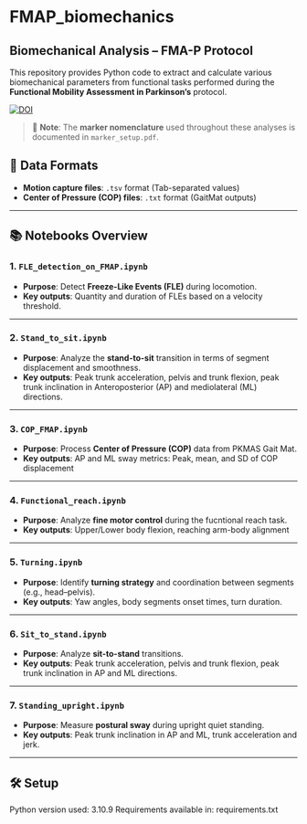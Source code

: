 # FMAP_biomechanics

## Biomechanical Analysis – FMA-P Protocol

This repository provides Python code to extract and calculate various biomechanical parameters from functional tasks performed during the **Functional Mobility Assessment in Parkinson’s** protocol.

[![DOI](https://zenodo.org/badge/962633445.svg)](https://doi.org/10.5281/zenodo.15175530)

> 📝 **Note**: The **marker nomenclature** used throughout these analyses is documented in `marker_setup.pdf`.

## 📁 Data Formats
- **Motion capture files**: `.tsv` format (Tab-separated values)
- **Center of Pressure (COP) files**: `.txt` format (GaitMat outputs)

---

## 📚 Notebooks Overview

### 1. `FLE_detection_on_FMAP.ipynb`
- **Purpose**: Detect **Freeze-Like Events (FLE)** during locomotion.
- **Key outputs**: Quantity and duration of FLEs based on a velocity threshold.
---

### 2. `Stand_to_sit.ipynb`
- **Purpose**: Analyze the **stand-to-sit** transition in terms of segment displacement and smoothness.
- **Key outputs**: Peak trunk acceleration, pelvis and trunk flexion, peak trunk inclination in Anteroposterior (AP) and mediolateral (ML) directions.
---

### 3. `COP_FMAP.ipynb`
- **Purpose**: Process **Center of Pressure (COP)** data from PKMAS Gait Mat.
- **Key outputs**: AP and ML sway metrics: Peak, mean, and SD of COP displacement
---

### 4. `Functional_reach.ipynb`
- **Purpose**: Analyze **fine motor control** during the fucntional reach task.
- **Key outputs**: Upper/Lower body flexion, reaching arm-body alignment
---

### 5. `Turning.ipynb`
- **Purpose**: Identify **turning strategy** and coordination between segments (e.g., head–pelvis).
- **Key outputs**: Yaw angles, body segments onset times, turn duration.
---

### 6. `Sit_to_stand.ipynb`
- **Purpose**: Analyze **sit-to-stand** transitions.
- **Key outputs**: Peak trunk acceleration, pelvis and trunk flexion, peak trunk inclination in AP and ML directions.
---

### 7. `Standing_upright.ipynb`
- **Purpose**: Measure **postural sway** during upright quiet standing.
- **Key outputs**: Peak trunk inclination in AP and ML, trunk acceleration and jerk.
---

## 🛠 Setup 
Python version used: 3.10.9
Requirements available in: requirements.txt
